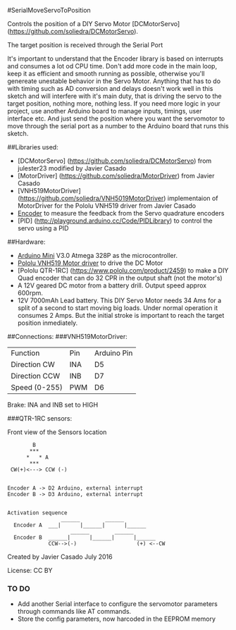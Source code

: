 #SerialMoveServoToPosition

Controls the position of a DIY Servo Motor [DCMotorServo] (https://github.com/soliedra/DCMotorServo).

The target position is received through the Serial Port 

It's important to understand that the Encoder library is based on interrupts and consumes a lot od CPU time.
Don't add more code in the main loop, keep it as efficient and smooth running as possible, otherwise you'll genereate unestable behavior in the Servo  Motor. 
Anything that has to do with timing such as AD conversion and delays doesn't work well in this sketch and will interfere with it's main duty, that is driving the servo
to the target position, nothing more, nothing less.
If you need more logic in your project, use another Arduino board to manage inputs, timings, user interface etc. And
just send the position where you want the servomotor to move through the serial port as a number to the Arduino board that
runs this sketch.

##Libraries used:
- [DCMotorServo] (https://github.com/soliedra/DCMotorServo) from julester23 modified by Javier Casado
- [MotorDriver] (https://github.com/soliedra/MotorDriver) from Javier Casado
- [VNH519MotorDriver] (https://github.com/soliedra/VNH5019MotorDriver) implementaion of MotorDriver for the Pololu VNH519 driver from Javier Casado
- [Encoder](http://www.pjrc.com/teensy/td_libs_Encoder.html) to measure the feedback from the Servo quadrature encoders
- [PID] (http://playground.arduino.cc/Code/PIDLibrary) to control the servo using a PID 

##Hardware:
- [Arduino Mini](https://www.arduino.cc/en/Main/ArduinoBoardMini) V3.0 Atmega 328P as the microcontroller.
- [Pololu VNH519 Motor driver](https://www.pololu.com/product/1451) to drive the DC Motor
- [Pololu QTR-1RC] (https://www.pololu.com/product/2459) to make a DIY Quad encoder that can do 32 CPR in the output shaft (not the motor's)
- A 12V geared DC motor from a battery drill. Output speed approx 600rpm.
- 12V 7000mAh Lead battery. This DIY Servo Motor needs 34 Ams for a split of a second to start moving big loads. Under normal operation it consumes 2 Amps. But the initial stroke is important to reach the target position inmediately.

##Connections:
###VNH519MotorDriver:

<table>
<tr><td>Function</td><td>Pin</td><td>Arduino Pin</td></tr>
<tr><td>Direction CW</td><td>INA</td><td>D5</td></tr>
<tr><td>Direction CCW</td><td>INB</td><td>D7</td></tr>
<tr><td>Speed (0-255)</td><td>PWM</td><td>D6</td></tr>
</table>

Brake: INA and INB set to HIGH

###QTR-1RC sensors:

Front view of the Sensors location
```
        B
       ***
      *   * A
       ***
 CW(+)<---> CCW (-)
 

Encoder A -> D2 Arduino, external interrupt
Encoder B -> D3 Arduino, external interrupt


Activation sequence
                 ______        ______
  Encoder A  ___|      |______|      |______
                    ______        ______
  Encoder B  ______|      |______|      |______
             CCW-->(-)                   (+) <--CW

```
Created by Javier Casado July 2016

License: CC BY

### TO DO
- Add another Serial interface to configure the servomotor parameters through commands like AT commands.
- Store the config parameters, now harcoded in the EEPROM memory



